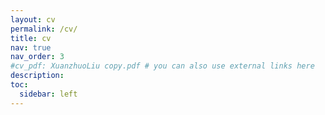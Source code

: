 ```yaml
---
layout: cv
permalink: /cv/
title: cv
nav: true
nav_order: 3
#cv_pdf: XuanzhuoLiu copy.pdf # you can also use external links here
description: 
toc:
  sidebar: left
---
```



